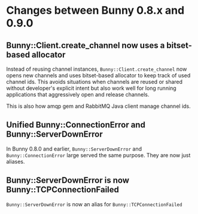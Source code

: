 # Changes between Bunny 0.8.x and 0.9.0

## Bunny::Client.create_channel now uses a bitset-based allocator

Instead of reusing channel instances, `Bunny::Client.create_channel` now opens new channels and
uses bitset-based allocator to keep track of used channel ids. This avoids situations when
channels are reused or shared without developer's explicit intent but also work well for
long running applications that aggressively open and release channels.

This is also how amqp gem and RabbitMQ Java client manage channel ids.


## Unified Bunny::ConnectionError and Bunny::ServerDownError

In Bunny 0.8.0 and earlier, `Bunny::ServerDownError` and `Bunny::ConnectionError` large served the same purpose.
They are now just aliases.


## Bunny::ServerDownError is now Bunny::TCPConnectionFailed

`Bunny::ServerDownError` is now an alias for `Bunny::TCPConnectionFailed`
